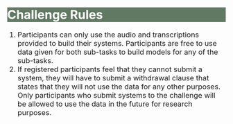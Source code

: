 <div class="widewrapper pagetitle">
  <div class="container" style="background-color:#617863">
    <h1 style="color:white;">Challenge Rules</h1>
  </div>
</div>
<ol>
  <li style="font-size:16.5px;">Participants can only use the audio and transcriptions provided to build their systems. Participants are free to use data given for both sub-tasks to build models for any of the sub-tasks.</li>
  <li style="font-size:16.5px;">If registered participants feel that they cannot submit a system, they will have to submit a withdrawal clause that states that they will not use the data for any other purposes. Only participants who submit systems to the challenge will be allowed to use the data in the future for research purposes.</li>
</ol> 
